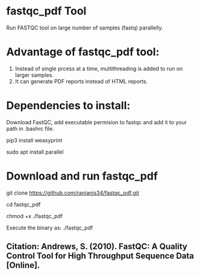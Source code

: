 # fastqc_pdf Tool
Run FASTQC tool on large number of samples (fastq) parallelly.


# Advantage of fastqc_pdf tool:
1. Instead of single prcess at a time, multithreading is added to run on larger samples. 
2. It can generate PDF reports instead of HTML reports.


# Dependencies to install:
Download FastQC, add executable permision to fastqc and add it to your path in .bashrc file.

pip3 install weasyprint

sudo apt install parallel

# Download and run fastqc_pdf

git clone https://github.com/ranjanjs34/fastqc_pdf.git

cd fastqc_pdf

chmod +x ./fastqc_pdf

Execute the binary as: ./fastqc_pdf

## Citation: Andrews, S. (2010). FastQC: A Quality Control Tool for High Throughput Sequence Data [Online].
